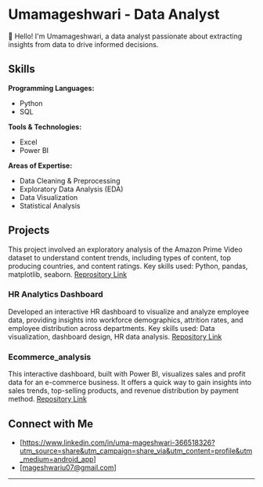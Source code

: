 # Umamageshwari - Data Analyst 

👋 Hello! I'm Umamageshwari, a data analyst passionate about extracting insights from data to drive informed decisions.

## Skills

**Programming Languages:**
- Python
- SQL

**Tools & Technologies:**
- Excel
- Power BI

**Areas of Expertise:**
- Data Cleaning & Preprocessing
- Exploratory Data Analysis (EDA)
- Data Visualization
- Statistical Analysis


## Projects
This project involved an exploratory analysis of the Amazon Prime Video dataset to understand content trends, including types of content, top producing countries, and content ratings. Key skills used: Python, pandas, matplotlib, seaborn.
[Reprository Link](https://github.com/mageshwari26/amazon-prime-analysis) 
### HR Analytics Dashboard
Developed an interactive HR dashboard to visualize and analyze employee data, providing insights into workforce demographics, attrition rates, and employee distribution across departments. Key skills used: Data visualization, dashboard design, HR data analysis.
[Repository Link](https://github.com/mageshwari26/HR-ANALYTICS_DASHBOARD)
### Ecommerce_analysis
This interactive dashboard, built with Power BI, visualizes sales and profit data for an e-commerce business. It offers a quick way to gain insights into sales trends, top-selling products, and revenue distribution by payment method.
[Repository Link](https://github.com/mageshwari26/ecommerce_analysis)


## Connect with Me

* [https://www.linkedin.com/in/uma-mageshwari-366518326?utm_source=share&utm_campaign=share_via&utm_content=profile&utm_medium=android_app]
* [mageshwariu07@gmail.com]


---
